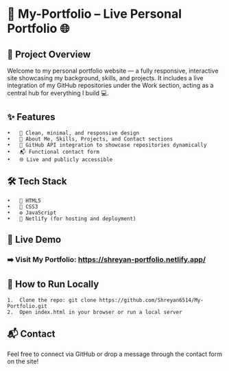# 📁 My-Portfolio – Live Personal Portfolio 🌐

## 📌 Project Overview

Welcome to my personal portfolio website — a fully responsive, interactive site showcasing my background, skills, and projects. It includes a live integration of my GitHub repositories under the Work section, acting as a central hub for everything I build 💻.

## ✨ Features
	•	🎯 Clean, minimal, and responsive design
	•	🧠 About Me, Skills, Projects, and Contact sections
	•	📂 GitHub API integration to showcase repositories dynamically
	•	📬 Functional contact form
	•	🌐 Live and publicly accessible

## 🛠️ Tech Stack
	•	🧱 HTML5
	•	🎨 CSS3
	•	⚙️ JavaScript
	•	🚀 Netlify (for hosting and deployment)

## 🔗 Live Demo

### ➡️ Visit My Portfolio: https://shreyan-portfolio.netlify.app/

## 🧪 How to Run Locally
    1.	Clone the repo: git clone https://github.com/Shreyan6514/My-Portfolio.git 
    2.	Open index.html in your browser or run a local server

## 📬 Contact

Feel free to connect via GitHub or drop a message through the contact form on the site!
